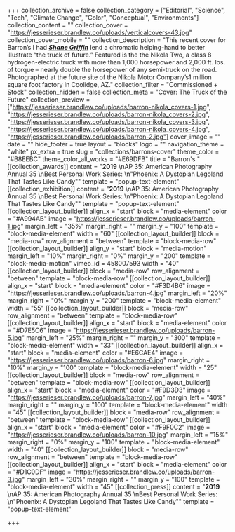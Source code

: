 +++
collection_archive = false
collection_category = ["Editorial", "Science", "Tech", "Climate Change", "Color", "Conceptual", "Environments"]
collection_content = ""
collection_cover = "https://jesserieser.brandlew.co/uploads/verticalcovers-43.jpg"
collection_cover_mobile = ""
collection_description = "This recent cover for Barron’s I had [**_Shane Griffin_**](http://www.shanegriffin.nyc) lend a chromatic helping-hand to better illustrate “the truck of future.” Featured is the the Nikola Two, a class 8 hydrogen-electric truck with more than 1,000 horsepower and 2,000 ft. lbs. of torque – nearly double the horsepower of any semi-truck on the road. Photographed at the future site of the Nikola Motor Company’s1 million square foot factory in Coolidge, AZ.⁠"
collection_filter = "Commissioned + Stock"
collection_hidden = false
collection_meta = "Cover: The Truck of the Future"
collection_preview = ["https://jesserieser.brandlew.co/uploads/barron-nikola_covers-1.jpg", "https://jesserieser.brandlew.co/uploads/barron-nikola_covers-2.jpg", "https://jesserieser.brandlew.co/uploads/barron-nikola_covers-3.jpg", "https://jesserieser.brandlew.co/uploads/barron-nikola_covers-4.jpg", "https://jesserieser.brandlew.co/uploads/barron-2.jpg"]
cover_image = ""
date = ""
hide_footer = true
layout = "blocks"
logo = ""
navigation_theme = "white"
px_extra = true
slug = "collections/barrons-cover"
theme_color = "#B8EEBC"
theme_color_all_works = "#E69DFB"
title = "Barron's "
[[collection_awards]]
content = "**2019**  \nAP 35: American Photography Annual 35  \nBest Personal Work Series:  \n\"Phoenix: A Dystopian Legoland That Tastes Like Candy\""
template = "popup-text-element"
[[collection_exhibition]]
content = "**2019**  \nAP 35: American Photography Annual 35  \nBest Personal Work Series:  \n\"Phoenix: A Dystopian Legoland That Tastes Like Candy\""
template = "popup-text-element"
[[collection_layout_builder]]
align_x = "start"
block = "media-element"
color = "#A994AB"
image = "https://jesserieser.brandlew.co/uploads/barron-1.jpg"
margin_left = "35%"
margin_right = ""
margin_y = "100"
template = "block-media-element"
width = "60"
[[collection_layout_builder]]
block = "media-row"
row_alignment = "between"
template = "block-media-row"
[[collection_layout_builder]]
align_y = "start"
block = "media-motion"
margin_left = "10%"
margin_right = "0%"
margin_y = "200"
template = "block-media-motion"
vimeo_id = 458007593
width = "40"
[[collection_layout_builder]]
block = "media-row"
row_alignment = "between"
template = "block-media-row"
[[collection_layout_builder]]
align_x = "start"
block = "media-element"
color = "#F3D4B6"
image = "https://jesserieser.brandlew.co/uploads/barron-4.jpg"
margin_left = "20%"
margin_right = "0%"
margin_y = "200"
template = "block-media-element"
width = "55"
[[collection_layout_builder]]
block = "media-row"
row_alignment = "between"
template = "block-media-row"
[[collection_layout_builder]]
align_x = "start"
block = "media-element"
color = "#D7E5C6"
image = "https://jesserieser.brandlew.co/uploads/barron-5.jpg"
margin_left = "25%"
margin_right = ""
margin_y = "300"
template = "block-media-element"
width = "33"
[[collection_layout_builder]]
align_x = "start"
block = "media-element"
color = "#E6CAE4"
image = "https://jesserieser.brandlew.co/uploads/barron-6.jpg"
margin_right = "10%"
margin_y = "100"
template = "block-media-element"
width = "25"
[[collection_layout_builder]]
block = "media-row"
row_alignment = "between"
template = "block-media-row"
[[collection_layout_builder]]
align_x = "start"
block = "media-element"
color = "#F9D3D3"
image = "https://jesserieser.brandlew.co/uploads/barron-7.jpg"
margin_left = "40%"
margin_right = ""
margin_y = "100"
template = "block-media-element"
width = "45"
[[collection_layout_builder]]
block = "media-row"
row_alignment = "between"
template = "block-media-row"
[[collection_layout_builder]]
align_x = "start"
block = "media-element"
color = "#F9F0C2"
image = "https://jesserieser.brandlew.co/uploads/barron-10.jpg"
margin_left = "15%"
margin_right = "0%"
margin_y = "100"
template = "block-media-element"
width = "40"
[[collection_layout_builder]]
block = "media-row"
row_alignment = "between"
template = "block-media-row"
[[collection_layout_builder]]
align_x = "start"
block = "media-element"
color = "#D1C0DF"
image = "https://jesserieser.brandlew.co/uploads/barron-3.jpg"
margin_left = "30%"
margin_right = ""
margin_y = "100"
template = "block-media-element"
width = "45"
[[collection_press]]
content = "**2019**  \nAP 35: American Photography Annual 35  \nBest Personal Work Series:  \n\"Phoenix: A Dystopian Legoland That Tastes Like Candy\""
template = "popup-text-element"

+++
